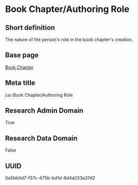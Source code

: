 # Book Chapter/Authoring Role
## Short definition
The nature of the person's role in the book chapter's creation.
## Base page
[Book Chapter](https://github.com/EuroCRIS/CASRAI-Dictionairies/blob/main/Objects/Book%20Chapter.md)
## Meta title
csr:Book Chapter/Authoring Role
## Research Admin Domain
True
## Research Data Domain
False
## UUID
0a5bb0d7-f37c-475b-bd1d-8d4a033a37d2
